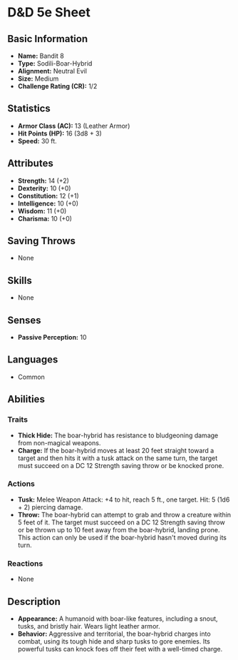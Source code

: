 # D&D 5e Sheet
## Basic Information
- **Name:** Bandit 8
- **Type:** Sodili-Boar-Hybrid
- **Alignment:** Neutral Evil
- **Size:** Medium
- **Challenge Rating (CR):** 1/2

## Statistics
- **Armor Class (AC):** 13 (Leather Armor)
- **Hit Points (HP):** 16 (3d8 + 3)
- **Speed:** 30 ft.

## Attributes
- **Strength:** 14 (+2)
- **Dexterity:** 10 (+0)
- **Constitution:** 12 (+1)
- **Intelligence:** 10 (+0)
- **Wisdom:** 11 (+0)
- **Charisma:** 10 (+0)

## Saving Throws
- None

## Skills
- None

## Senses
- **Passive Perception:** 10

## Languages
- Common

## Abilities
### Traits
- **Thick Hide:** The boar-hybrid has resistance to bludgeoning damage from non-magical weapons.
- **Charge:** If the boar-hybrid moves at least 20 feet straight toward a target and then hits it with a tusk attack on the same turn, the target must succeed on a DC 12 Strength saving throw or be knocked prone.

### Actions
- **Tusk:** Melee Weapon Attack: +4 to hit, reach 5 ft., one target. Hit: 5 (1d6 + 2) piercing damage.
- **Throw:** The boar-hybrid can attempt to grab and throw a creature within 5 feet of it. The target must succeed on a DC 12 Strength saving throw or be thrown up to 10 feet away from the boar-hybrid, landing prone. This action can only be used if the boar-hybrid hasn't moved during its turn.

### Reactions
- None

## Description
- **Appearance:** A humanoid with boar-like features, including a snout, tusks, and bristly hair. Wears light leather armor.
- **Behavior:** Aggressive and territorial, the boar-hybrid charges into combat, using its tough hide and sharp tusks to gore enemies. Its powerful tusks can knock foes off their feet with a well-timed charge.
